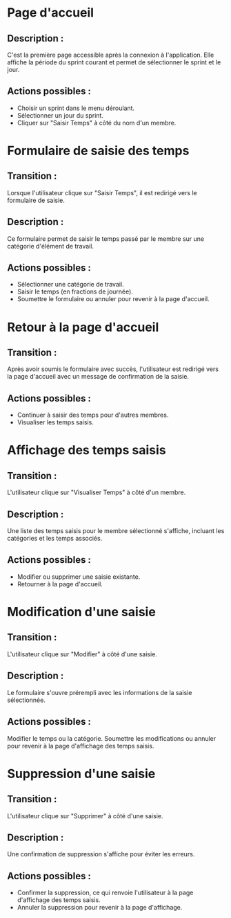 # Page d'accueil
## Description :

C'est la première page accessible après la connexion à l'application. Elle affiche la période du sprint courant et permet de sélectionner le sprint et le jour.

## Actions possibles :

- Choisir un sprint dans le menu déroulant.
- Sélectionner un jour du sprint.
- Cliquer sur "Saisir Temps" à côté du nom d'un membre.

# Formulaire de saisie des temps
## Transition :

Lorsque l'utilisateur clique sur "Saisir Temps", il est redirigé vers le formulaire de saisie.

## Description :

Ce formulaire permet de saisir le temps passé par le membre sur une catégorie d'élément de travail.

## Actions possibles :

- Sélectionner une catégorie de travail.
- Saisir le temps (en fractions de journée).
- Soumettre le formulaire ou annuler pour revenir à la page d'accueil.

# Retour à la page d'accueil
## Transition :

Après avoir soumis le formulaire avec succès, l'utilisateur est redirigé vers la page d'accueil avec un message de confirmation de la saisie.

## Actions possibles :

- Continuer à saisir des temps pour d'autres membres.
- Visualiser les temps saisis.

# Affichage des temps saisis
## Transition :

L'utilisateur clique sur "Visualiser Temps" à côté d'un membre.

## Description :

Une liste des temps saisis pour le membre sélectionné s'affiche, incluant les catégories et les temps associés.

## Actions possibles :

- Modifier ou supprimer une saisie existante.
- Retourner à la page d'accueil.

# Modification d'une saisie
## Transition :

L'utilisateur clique sur "Modifier" à côté d'une saisie.

## Description :

Le formulaire s'ouvre prérempli avec les informations de la saisie sélectionnée.

## Actions possibles :

Modifier le temps ou la catégorie.
Soumettre les modifications ou annuler pour revenir à la page d'affichage des temps saisis.

# Suppression d'une saisie
## Transition :

L'utilisateur clique sur "Supprimer" à côté d'une saisie.

## Description :

Une confirmation de suppression s'affiche pour éviter les erreurs.

## Actions possibles :

- Confirmer la suppression, ce qui renvoie l'utilisateur à la page d'affichage des temps saisis.
- Annuler la suppression pour revenir à la page d'affichage.
